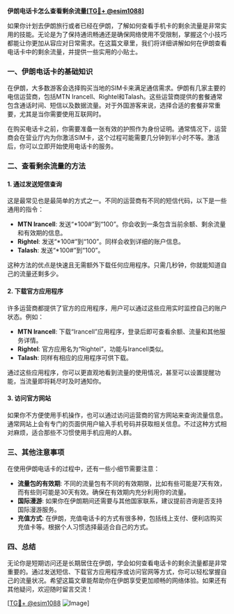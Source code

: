 **伊朗电话卡怎么查看剩余流量[[TG💪+ @esim1088](https://t.me/s/esim1088)]**

如果你计划去伊朗旅行或者已经在伊朗，了解如何查看手机卡的剩余流量是非常实用的技能。无论是为了保持通讯畅通还是确保网络使用不受限制，掌握这个小技巧都能让你更加从容应对日常需求。在这篇文章里，我们将详细讲解如何在伊朗查看电话卡中的剩余流量，并提供一些实用的小贴士。

### 一、伊朗电话卡的基础知识

在伊朗，大多数游客会选择购买当地的SIM卡来满足通信需求。伊朗有几家主要的电信运营商，包括MTN Irancell、Rightel和Talash。这些运营商提供的套餐通常包含通话时间、短信以及数据流量。对于外国游客来说，选择合适的套餐非常重要，尤其是当你需要使用互联网时。

在购买电话卡之前，你需要准备一张有效的护照作为身份证明。通常情况下，运营商会在营业厅内为你激活SIM卡，这个过程可能需要几分钟到半小时不等。激活后，你可以立即开始使用电话卡的服务。

### 二、查看剩余流量的方法

#### 1. 通过发送短信查询

这是最常见也是最简单的方式之一。不同的运营商有不同的短信代码，以下是一些通用的指令：

- **MTN Irancell**: 发送“*100#”到“100”。你会收到一条包含当前余额、剩余流量和有效期的信息。
- **Rightel**: 发送“*100#”到“100”。同样会收到详细的账户信息。
- **Talash**: 发送“*100#”到“100”。

这种方法的优点是快速且无需额外下载任何应用程序。只需几秒钟，你就能知道自己的流量还剩多少。

#### 2. 下载官方应用程序

许多运营商都提供了官方的应用程序，用户可以通过这些应用实时监控自己的账户状态。例如：

- **MTN Irancell**: 下载“Irancell”应用程序，登录后即可查看余额、流量和其他服务详情。
- **Rightel**: 官方应用名为“Rightel”，功能与Irancell类似。
- **Talash**: 同样有相应的应用程序可供下载。

通过这些应用程序，你可以更直观地看到流量的使用情况，甚至可以设置提醒功能，当流量即将耗尽时及时通知你。

#### 3. 访问官方网站

如果你不方便使用手机操作，也可以通过访问运营商的官方网站来查询流量信息。通常网站上会有专门的页面供用户输入手机号码并获取相关信息。不过这种方式相对麻烦，适合那些不习惯使用手机应用的人群。

### 三、其他注意事项

在使用伊朗电话卡的过程中，还有一些小细节需要注意：

- **流量包的有效期**: 不同的流量包有不同的有效期限，比如有些可能是7天有效，而有些则可能是30天有效。确保在有效期内充分利用你的流量。
- **国际漫游**: 如果你在伊朗期间还需要与其他国家联系，建议提前咨询是否支持国际漫游服务。
- **充值方式**: 在伊朗，充值电话卡的方式有很多种，包括线上支付、便利店购买充值卡等。根据个人习惯选择最适合自己的方式。

### 四、总结

无论你是短期访问还是长期居住在伊朗，学会如何查看电话卡的剩余流量都是非常重要的。通过发送短信、下载官方应用程序或访问官网等方式，你可以轻松掌握自己的流量状况。希望这篇文章能帮助你在伊朗享受更加顺畅的网络体验。如果还有其他疑问，欢迎随时留言交流！

[[TG💪+ @esim1088](https://t.me/s/esim1088) ![Image](https://i.postimg.cc/4NQfJmqS/Snipaste-2025-05-13-00-14-12.png)]